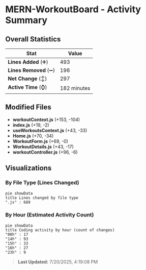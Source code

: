 # MERN-WorkoutBoard - Activity Summary 

## Overall Statistics

| Stat                   | Value                                                             |
| ---------------------- | ----------------------------------------------------------------- |
| **Lines Added** (➕)   | 493                                          |
| **Lines Removed** (➖) | 196                                        |
| **Net Change** (↕)    | 297                |
| **Active Time** (⌚)   | 182 minutes |


## Modified Files
- **workoutContext.js** (+153, -104)
- **index.js** (+19, -2)
- **useWorkoutsContext.js** (+43, -33)
- **Home.js** (+70, -34)
- **WorkoutForm.js** (+69, -0)
- **WorkoutDetails.js** (+43, -17)
- **workoutController.js** (+96, -6)

## Visualizations

### By File Type (Lines Changed)

```mermaid
pie showData
title Lines changed by file type
".js" : 689
```

### By Hour (Estimated Activity Count)

```mermaid
pie showData
title Coding activity by hour (count of changes)
"00h" : 17
"14h" : 93
"15h" : 33
"16h" : 27
"23h" : 9
```


> **Last Updated:** 7/20/2025, 4:19:08 PM